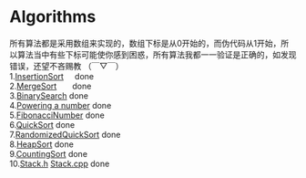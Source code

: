 # Algorithms

所有算法都是采用数组来实现的，数组下标是从0开始的，而伪代码从1开始，所以算法当中有些下标可能使你感到困惑，所有算法我都一一验证是正确的，如发现错误，还望不吝赐教 （￣▽￣）  <br>
1.[InsertionSort](https://github.com/PYPARA/Algorithms/blob/master/InsertionSort.cpp)     done<br>
2.[MergeSort](https://github.com/PYPARA/Algorithms/blob/master/MergeSort.cpp)             done<br>
3.[BinarySearch](https://github.com/PYPARA/Algorithms/blob/master/BinarySearch.cpp)       done<br>
4.[Powering a number](https://github.com/PYPARA/Algorithms/blob/master/Powering%20a%20number.cpp) done<br>
5.[FibonacciNumber](https://github.com/PYPARA/Algorithms/blob/master/FibonacciNumber.cpp) done<br>
6.[QuickSort](https://github.com/PYPARA/Algorithms/blob/master/QuickSort.cpp) done<br>
7.[RandomizedQuickSort](https://github.com/PYPARA/Algorithms/blob/master/RandomizedQuickSort.cpp) done<br>
8.[HeapSort](https://github.com/PYPARA/Algorithms/blob/master/HeapSort.cpp) done<br>
9.[CountingSort](https://github.com/PYPARA/Algorithms/blob/master/CountingSort.cpp)  done<br>
10.[Stack.h](https://github.com/PYPARA/Algorithms/blob/master/Stack.h)  [Stack.cpp]()  done<br>
